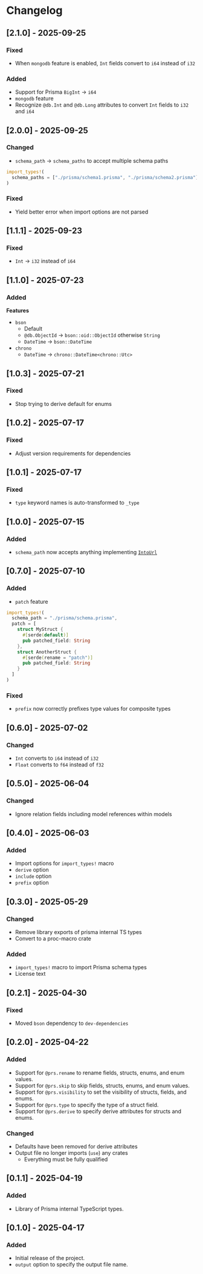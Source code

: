 # Changelog

## [2.1.0] - 2025-09-25

### Fixed

- When `mongodb` feature is enabled, `Int` fields convert to `i64` instead of `i32`

### Added

- Support for Prisma `BigInt` -> `i64`
- `mongodb` feature
- Recognize `@db.Int` and `@db.Long` attributes to convert `Int` fields to `i32` and `i64`

## [2.0.0] - 2025-09-25

### Changed

- `schema_path` -> `schema_paths` to accept multiple schema paths

```rust
import_types!(
  schema_paths = ["./prisma/schema1.prisma", "./prisma/schema2.prisma"],
)
```

### Fixed

- Yield better error when import options are not parsed

## [1.1.1] - 2025-09-23

### Fixed

- `Int` -> `i32` instead of `i64`

## [1.1.0] - 2025-07-23

### Added

**Features**

- `bson`
  - Default
  - `@db.ObjectId` -> `bson::oid::ObjectId` otherwise `String`
  - `DateTime` -> `bson::DateTime`
- `chrono`
  - `DateTime` -> `chrono::DateTime<chrono::Utc>`

## [1.0.3] - 2025-07-21

### Fixed

- Stop trying to derive default for enums

## [1.0.2] - 2025-07-17

### Fixed

- Adjust version requirements for dependencies

## [1.0.1] - 2025-07-17

### Fixed

- `type` keyword names is auto-transformed to `_type`

## [1.0.0] - 2025-07-15

### Added

- `schema_path` now accepts anything implementing [`IntoUrl`](https://docs.rs/reqwest/latest/reqwest/trait.IntoUrl.html)

## [0.7.0] - 2025-07-10

### Added

- `patch` feature

```rust
import_types!(
  schema_path = "./prisma/schema.prisma",
  patch = [
    struct MyStruct {
      #[serde(default)]
      pub patched_field: String
    },
    struct AnotherStruct {
      #[serde(rename = "patch")]
      pub patched_field: String
    }
  ]
)
```

### Fixed

- `prefix` now correctly prefixes type values for composite types

## [0.6.0] - 2025-07-02

### Changed

- `Int` converts to `i64` instead of `i32`
- `Float` converts to `f64` instead of `f32`

## [0.5.0] - 2025-06-04

### Changed

- Ignore relation fields including model references within models

## [0.4.0] - 2025-06-03

### Added

- Import options for `import_types!` macro
- `derive` option
- `include` option
- `prefix` option

## [0.3.0] - 2025-05-29

### Changed

- Remove library exports of prisma internal TS types
- Convert to a proc-macro crate

### Added

- `import_types!` macro to import Prisma schema types
- License text

## [0.2.1] - 2025-04-30

### Fixed

- Moved `bson` dependency to `dev-dependencies`

## [0.2.0] - 2025-04-22

### Added

- Support for `@prs.rename` to rename fields, structs, enums, and enum values.
- Support for `@prs.skip` to skip fields, structs, enums, and enum values.
- Support for `@prs.visibility` to set the visibility of structs, fields, and enums.
- Support for `@prs.type` to specify the type of a struct field.
- Support for `@prs.derive` to specify derive attributes for structs and enums.

### Changed

- Defaults have been removed for derive attributes
- Output file no longer imports (`use`) any crates
  - Everything must be fully qualified

## [0.1.1] - 2025-04-19

### Added

- Library of Prisma internal TypeScript types.

## [0.1.0] - 2025-04-17

### Added

- Initial release of the project.
- `output` option to specify the output file name.
